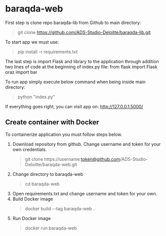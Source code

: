 # baraqda-web

First step is clone repo baraqda-lib from Github to main directory:

> git clone https://github.com/ADS-Studio-Deloitte/baraqda-lib.git

To start app we must use:

> pip install -r requirements.txt

The last step is import Flask and library to the application through addition two lines of code at the beginning of index.py file:
from flask import Flask oraz
import bar

To run app simply execute below command when being inside main directory:

> python "index.py"

If everything goes right, you can visit app on:
http://127.0.0.1:5000/

## Create container with Docker

To containerize application you must follow steps below.

1. Download repository from github.
   Change username and token for your own credentials.
   > git clone https://username:token@github.com/ADS-Studio-Deloitte/baraqda-web.git
2. Change directory to baraqda-web
   > cd baraqda-web
3. Open requirements.txt and change username and token for your own.
4. Build Docker image
   > docker build --tag baraqda-web .
5. Run Docker image
   > docker run baraqda-web

